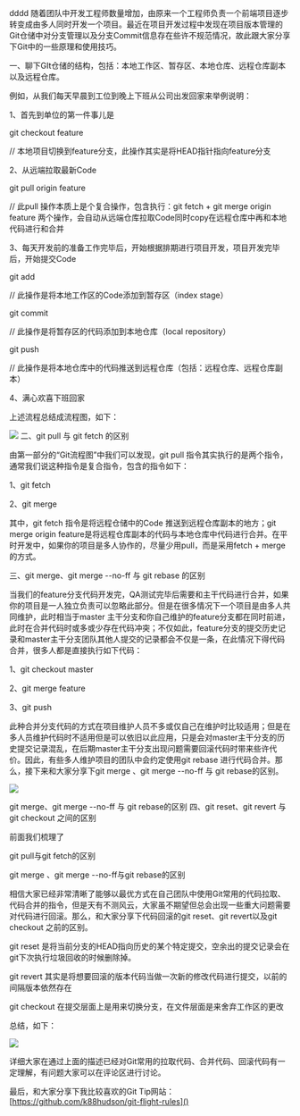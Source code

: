 dddd
随着团队中开发工程师数量增加，由原来一个工程师负责一个前端项目逐步转变成由多人同时开发一个项目。最近在项目开发过程中发现在项目版本管理的Git仓储中对分支管理以及分支Commit信息存在些许不规范情况，故此跟大家分享下Git中的一些原理和使用技巧。

一、聊下GIt仓储的结构，包括：本地工作区、暂存区、本地仓库、远程仓库副本以及远程仓库。

例如，从我们每天早晨到工位到晚上下班从公司出发回家来举例说明：

1、首先到单位的第一件事儿是

git checkout feature

// 本地项目切换到feature分支，此操作其实是将HEAD指针指向feature分支

2、从远端拉取最新Code

git pull origin feature

// 此pull 操作本质上是个复合操作，包含执行：git fetch + git merge origin feature 两个操作，会自动从远端仓库拉取Code同时copy在远程仓库中再和本地代码进行和合并

3、每天开发前的准备工作完毕后，开始根据排期进行项目开发，项目开发完毕后，开始提交Code

git add

// 此操作是将本地工作区的Code添加到暂存区（index stage）

git commit

// 此操作是将暂存区的代码添加到本地仓库（local repository）

git push

// 此操作是将本地仓库中的代码推送到远程仓库（包括：远程仓库、远程仓库副本）

4、满心欢喜下班回家

上述流程总结成流程图，如下：


![](https://user-gold-cdn.xitu.io/2019/11/6/16e3f773a9e946d5?w=970&h=408&f=png&s=27390)
二、git pull 与 git fetch 的区别

由第一部分的“Git流程图”中我们可以发现，git pull 指令其实执行的是两个指令，通常我们说这种指令是复合指令，包含的指令如下：

1、git fetch

2、git merge

其中，git fetch 指令是将远程仓储中的Code 推送到远程仓库副本的地方；git merge origin feature是将远程仓库副本的代码与本地仓库中代码进行合并。在平时开发中，如果你的项目是多人协作的，尽量少用pull，而是采用fetch + merge的方式。

三、git merge、git merge --no-ff 与 git rebase 的区别

当我们的feature分支代码开发完，QA测试完毕后需要和主干代码进行合并，如果你的项目是一人独立负责可以忽略此部分。但是在很多情况下一个项目是由多人共同维护，此时相当于master 主干分支和你自己维护的feature分支都在同时前进，此时在合并代码时或多或少存在代码冲突；不仅如此，feature分支的提交历史记录和master主干分支团队其他人提交的记录都会不仅是一条，在此情况下得代码合并，很多人都是直接执行如下代码：

1、git checkout master

2、git merge feature

3、git push

此种合并分支代码的方式在项目维护人员不多或仅自己在维护时比较适用；但是在多人员维护代码时不适用但是可以依旧以此应用，只是会对master主干分支的历史提交记录混乱，在后期master主干分支出现问题需要回滚代码时带来些许代价。因此，有些多人维护项目的团队中会约定使用git rebase 进行代码合并。那么，接下来和大家分享下git merge 、git merge --no-ff 与 git rebase的区别。


![](https://user-gold-cdn.xitu.io/2019/11/6/16e3f79395e502d8?w=1390&h=1198&f=png&s=260310)


git merge、git merge --no-ff 与 git rebase的区别
四、git reset、git revert 与git checkout 之间的区别

前面我们梳理了

git pull与git fetch的区别

git merge 、git merge --no-ff与git rebase的区别

相信大家已经非常清晰了能够以最优方式在自己团队中使用Git常用的代码拉取、代码合并的指令，但是天有不测风云，大家虽不期望但总会出现一些重大问题需要对代码进行回滚。那么，和大家分享下代码回滚的git reset、git revert以及git checkout 之前的区别。

git reset 是将当前分支的HEAD指向历史的某个特定提交，空余出的提交记录会在git下次执行垃圾回收的时候删除掉。

git revert 其实是将想要回滚的版本代码当做一次新的修改代码进行提交，以前的间隔版本依然存在

git checkout 在提交层面上是用来切换分支，在文件层面是来舍弃工作区的更改

总结，如下：


![](https://user-gold-cdn.xitu.io/2019/11/6/16e3f7954f284b25?w=1038&h=540&f=png&s=108654)


详细大家在通过上面的描述已经对Git常用的拉取代码、合并代码、回滚代码有一定理解，有问题大家可以在评论区进行讨论。

最后，和大家分享下我比较喜欢的Git Tip网站：
[https://github.com/k88hudson/git-flight-rules]()
